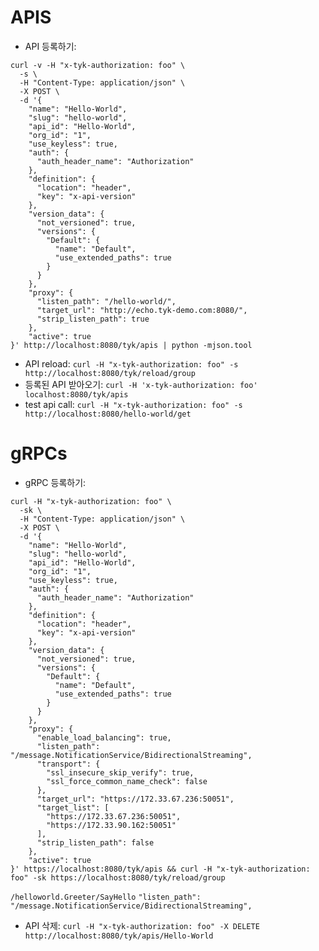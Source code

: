 # APIS
- API 등록하기:
```shell
curl -v -H "x-tyk-authorization: foo" \
  -s \
  -H "Content-Type: application/json" \
  -X POST \
  -d '{
    "name": "Hello-World",
    "slug": "hello-world",
    "api_id": "Hello-World",
    "org_id": "1",
    "use_keyless": true,
    "auth": {
      "auth_header_name": "Authorization"
    },
    "definition": {
      "location": "header",
      "key": "x-api-version"
    },
    "version_data": {
      "not_versioned": true,
      "versions": {
        "Default": {
          "name": "Default",
          "use_extended_paths": true
        }
      }
    },
    "proxy": {
      "listen_path": "/hello-world/",
      "target_url": "http://echo.tyk-demo.com:8080/",
      "strip_listen_path": true
    },
    "active": true
}' http://localhost:8080/tyk/apis | python -mjson.tool
```
- API reload: `curl -H "x-tyk-authorization: foo" -s http://localhost:8080/tyk/reload/group`
- 등록된 API 받아오기: `curl -H 'x-tyk-authorization: foo' localhost:8080/tyk/apis`
- test api call: `curl -H "x-tyk-authorization: foo" -s http://localhost:8080/hello-world/get`

# gRPCs
- gRPC 등록하기:
```shell
curl -H "x-tyk-authorization: foo" \
  -sk \
  -H "Content-Type: application/json" \
  -X POST \
  -d '{
    "name": "Hello-World",
    "slug": "hello-world",
    "api_id": "Hello-World",
    "org_id": "1",
    "use_keyless": true,
    "auth": {
      "auth_header_name": "Authorization"
    },
    "definition": {
      "location": "header",
      "key": "x-api-version"
    },
    "version_data": {
      "not_versioned": true,
      "versions": {
        "Default": {
          "name": "Default",
          "use_extended_paths": true
        }
      }
    },
    "proxy": {
      "enable_load_balancing": true,
      "listen_path": "/message.NotificationService/BidirectionalStreaming",
      "transport": {
        "ssl_insecure_skip_verify": true,
        "ssl_force_common_name_check": false
      },
      "target_url": "https://172.33.67.236:50051",
      "target_list": [
        "https://172.33.67.236:50051",
        "https://172.33.90.162:50051"
      ],
      "strip_listen_path": false
    },
    "active": true
}' https://localhost:8080/tyk/apis && curl -H "x-tyk-authorization: foo" -sk https://localhost:8080/tyk/reload/group
```

`/helloworld.Greeter/SayHello`
`"listen_path": "/message.NotificationService/BidirectionalStreaming",`

- API 삭제: `curl -H "x-tyk-authorization: foo" -X DELETE http://localhost:8080/tyk/apis/Hello-World`